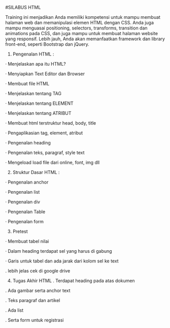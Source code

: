 #SILABUS HTML

Training ini menjadikan Anda memiliki kompetensi untuk mampu membuat halaman web dan memanipulasi elemen HTML dengan CSS. Anda juga mampu menguasai positioning, selectors, transforms, transition dan animations pada CSS, dan juga mampu untuk membuat halaman website yang responsif. Lebih jauh, Anda akan memanfaatkan framework dan library front-end, seperti Bootstrap dan jQuery.

1. Pengenalan HTML :

·	Menjelaskan apa itu HTML?

·	Menyiapkan Text Editor dan Browser

·	Membuat file HTML

·	Menjelaskan tentang TAG

·	Menjelaskan tentang ELEMENT

·	Menjelaskan tentang ATRIBUT

·	Membuat html terstruktur head, body, title

·	Pengaplikasian tag, element, atribut

·	Pengenalan heading

·	Pengenalan teks, paragraf, style text

·	Mengeload load file dari online, font, img dll

2. Struktur Dasar HTML :

·	Pengenalan anchor

·	Pengenalan list

·	Pengenalan div

·	Pengenalan Table

·	Pengenalan form

3. Pretest

·	Membuat tabel nilai

·	Dalam heading terdapat sel yang harus di gabung

·	Garis untuk tabel dan ada jarak dari kolom sel ke text

.   lebih jelas cek di google drive


4. Tugas Akhir HTML
.   Terdapat heading pada atas dokumen

.	Ada gambar serta anchor text

.	Teks paragraf dan artikel

.	Ada list

.	Serta form untuk registrasi

